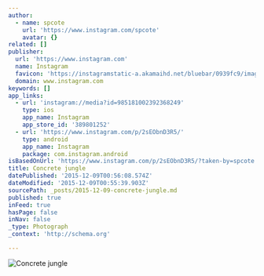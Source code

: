 ```yaml
---
author:
  - name: spcote
    url: 'https://www.instagram.com/spcote'
    avatar: {}
related: []
publisher:
  url: 'https://www.instagram.com'
  name: Instagram
  favicon: 'https://instagramstatic-a.akamaihd.net/bluebar/0939fc9/images/ico/favicon.ico'
  domain: www.instagram.com
keywords: []
app_links:
  - url: 'instagram://media?id=985181002392368249'
    type: ios
    app_name: Instagram
    app_store_id: '389801252'
  - url: 'https://www.instagram.com/p/2sEObnD3R5/'
    type: android
    app_name: Instagram
    package: com.instagram.android
isBasedOnUrl: 'https://www.instagram.com/p/2sEObnD3R5/?taken-by=spcote'
title: Concrete jungle
datePublished: '2015-12-09T00:56:08.574Z'
dateModified: '2015-12-09T00:55:39.903Z'
sourcePath: _posts/2015-12-09-concrete-jungle.md
published: true
inFeed: true
hasPage: false
inNav: false
_type: Photograph
_context: 'http://schema.org'

---
```

![Concrete jungle](https://scontent.cdninstagram.com/hphotos-xap1/t51.2885-15/e15/11273358_1029624720381915_493754155_n.jpg)